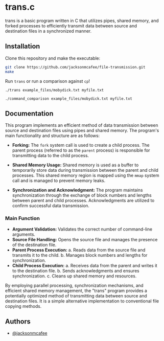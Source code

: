 
# trans.c

trans is a basic program written in C that utilizes pipes, shared memory, and forked processes to efficiently transmit data between source and destination files in a synchronized manner.
## Installation

Clone this repository and make the executable:

```bash
git clone https://github.com/jacksonmcafee/file-transmission.git
make
```

Run `trans` or run a comparison against `cp`!

`./trans example_files/mobydick.txt myfile.txt`

`./command_comparison example_files/mobydick.txt myfile.txt` 
## Documentation

This program implements an efficient method of data transmission between source and destination files using pipes and shared memory. The program's main functionality and structure are as follows:

- **Forking:** The `fork` system call is used to create a child process. The parent process (referred to as the `parent` process) is responsible for transmitting data to the child process.

- **Shared Memory Usage:** Shared memory is used as a buffer to temporarily store data during transmission between the parent and child processes. This shared memory region is mapped using the `mmap` system call and is managed to prevent memory leaks.

- **Synchronization and Acknowledgment:** The program maintains synchronization through the exchange of block numbers and lengths between parent and child processes. Acknowledgments are utilized to confirm successful data transmission.

### Main Function

- **Argument Validation:** Validates the correct number of command-line arguments.
- **Source File Handling:** Opens the source file and manages the presence of the destination file.
- **Parent Process Execution:**
   a. Reads data from the source file and transmits it to the child.
   b. Manages block numbers and lengths for synchronization.
- **Child Process Execution:**
   a. Receives data from the parent and writes it to the destination file.
   b. Sends acknowledgments and ensures synchronization.
   c. Cleans up shared memory and resources.

By employing parallel processing, synchronization mechanisms, and efficient shared memory management, the "trans" program provides a potentially optimized method of transmitting data between source and destination files. It is a simple alternative implementation to conventional file copying methods.
## Authors

- [@jacksonmcafee](https://www.github.com/jacksonmcafee)

